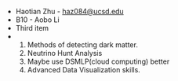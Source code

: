 - Haotian Zhu - haz084@ucsd.edu
- B10 - Aobo Li
- Third item
- 1. Methods of detecting dark matter.
  2. Neutrino Hunt Analysis
  3. Maybe use DSMLP(cloud computing) better
  4. Advanced Data Visualization skills.
